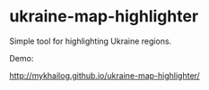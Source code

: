 # ukraine-map-highlighter
Simple tool for highlighting Ukraine regions.

Demo:

http://mykhailog.github.io/ukraine-map-highlighter/
